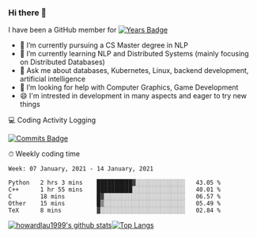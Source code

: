 ### Hi there 👋
I have been a GitHub member for [![Years Badge](https://badges.pufler.dev/years/howardlau1999)](https://badges.pufler.dev)

- 🔭 I’m currently pursuing a CS Master degree in NLP
- 🌱 I’m currently learning NLP and Distributed Systems (mainly focusing on Distributed Databases)
- 💬 Ask me about databases, Kubernetes, Linux, backend development, artificial intelligence
- 🤔 I’m looking for help with Computer Graphics, Game Development
- 😄 I'm intrested in development in many aspects and eager to try new things

<!--
**howardlau1999/howardlau1999** is a ✨ _special_ ✨ repository because its `README.md` (this file) appears on your GitHub profile.

Here are some ideas to get you started:
- 👯 I’m looking to collaborate on ...
- 🤔 I’m looking for help with ...
- 📫 How to reach me: ...
- 😄 Pronouns: ...
- ⚡ Fun fact: ...
-->

💻 Coding Activity Logging

[![Commits Badge](https://badges.pufler.dev/commits/weekly/howardlau1999)](https://badges.pufler.dev)

⏱ Weekly coding time
<!-- Generated By https://github.com/athul/waka-readme -->
<!--START_SECTION:waka-->
```text
Week: 07 January, 2021 - 14 January, 2021

Python   2 hrs 3 mins    ██████████▓░░░░░░░░░░░░░░   43.05 % 
C++      1 hr 55 mins    ██████████░░░░░░░░░░░░░░░   40.01 % 
C        18 mins         █▓░░░░░░░░░░░░░░░░░░░░░░░   06.57 % 
Other    15 mins         █▒░░░░░░░░░░░░░░░░░░░░░░░   05.49 % 
TeX      8 mins          ▓░░░░░░░░░░░░░░░░░░░░░░░░   02.84 % 
```
<!--END_SECTION:waka-->

[![howardlau1999's github stats](https://github-readme-stats.vercel.app/api?username=howardlau1999)](https://github.com/anuraghazra/github-readme-stats)[![Top Langs](https://github-readme-stats.vercel.app/api/top-langs/?username=howardlau1999&layout=compact)](https://github.com/anuraghazra/github-readme-stats)
